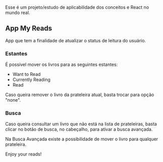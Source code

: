 Esse é um projeto/estudo de aplicabilidade dos conceitos e React no mundo real.

## App My Reads

App que tem a finalidade de atualizar o status de leitura do usuário.

### Estantes
É possível mover os livros para as seguintes estantes:

- Want to Read
- Currently Reading
- Read

Caso queira remover o livro da prateleira atual, basta trocar para opção "none".

### Busca

Caso queira consultar um livro que não está na lista de prateleiras, basta clicar no botão de busca, no cabeçalho, para ativar a busca avançada.

Na Busca Avançada existe a possibilidade de mover o livro para qualquer prateleira.

Enjoy your reads!

